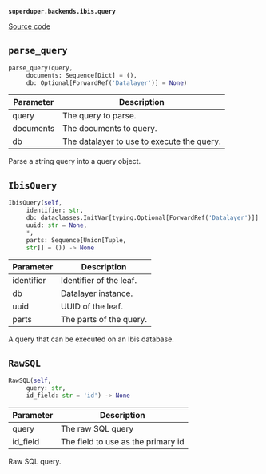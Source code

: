 **`superduper.backends.ibis.query`** 

[Source code](https://github.com/superduper/superduper/blob/main/superduper/backends/ibis/query.py)

## `parse_query` 

```python
parse_query(query,
     documents: Sequence[Dict] = (),
     db: Optional[ForwardRef('Datalayer')] = None)
```
| Parameter | Description |
|-----------|-------------|
| query | The query to parse. |
| documents | The documents to query. |
| db | The datalayer to use to execute the query. |

Parse a string query into a query object.

## `IbisQuery` 

```python
IbisQuery(self,
     identifier: str,
     db: dataclasses.InitVar[typing.Optional[ForwardRef('Datalayer')]] = None,
     uuid: str = None,
     *,
     parts: Sequence[Union[Tuple,
     str]] = ()) -> None
```
| Parameter | Description |
|-----------|-------------|
| identifier | Identifier of the leaf. |
| db | Datalayer instance. |
| uuid | UUID of the leaf. |
| parts | The parts of the query. |

A query that can be executed on an Ibis database.

## `RawSQL` 

```python
RawSQL(self,
     query: str,
     id_field: str = 'id') -> None
```
| Parameter | Description |
|-----------|-------------|
| query | The raw SQL query |
| id_field | The field to use as the primary id |

Raw SQL query.

